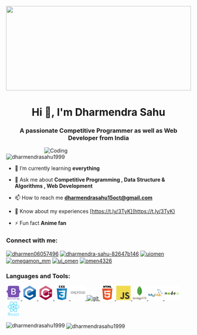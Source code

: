 <!-- <img src="https://media.giphy.com/media/xUPGGDNsLvqsBOhuU0/giphy.gif" height="230" width="100%"> -->
<img src="https://drive.google.com/uc?export=view&id=1AgjK4EGokt-WyAWdMpPFv2FBxtQb_lyN" height="230" width="100%">

<h1 align="center">Hi 👋, I'm Dharmendra Sahu</h1>
<h3 align="center">A passionate Competitive Programmer as well as Web Developer from India</h3>
<img align="right" alt="Coding" width="400" src="https://c.tenor.com/bQCHJwgCNuMAAAAC/kitten-cat.gif">


<p align="left"> <img src="https://komarev.com/ghpvc/?username=dharmendrasahu1999&label=Profile%20views&color=0e75b6&style=flat" alt="dharmendrasahu1999" /> </p>

- 🌱 I’m currently learning **everything**

- 💬 Ask me about **Competitive Programming , Data Structure & Algorithms , Web Development**

- 📫 How to reach me **dharmendrasahu15oct@gmail.com**

- 📄 Know about my experiences [https://t.ly/3TyK](https://t.ly/3TyK)

- ⚡ Fun fact **Anime fan**

<h3 align="left">Connect with me:</h3>
<p align="left">
<a href="https://twitter.com/dharmen06057496" target="blank"><img align="center" src="https://raw.githubusercontent.com/rahuldkjain/github-profile-readme-generator/master/src/images/icons/Social/twitter.svg" alt="dharmen06057496" height="30" width="40" /></a>
<a href="https://linkedin.com/in/dharmendra-sahu-82647b146" target="blank"><img align="center" src="https://raw.githubusercontent.com/rahuldkjain/github-profile-readme-generator/master/src/images/icons/Social/linked-in-alt.svg" alt="dharmendra-sahu-82647b146" height="30" width="40" /></a>
<a href="https://www.codechef.com/users/uiomen" target="blank"><img align="center" src="https://cdn.jsdelivr.net/npm/simple-icons@3.1.0/icons/codechef.svg" alt="uiomen" height="30" width="40" /></a>
<a href="https://www.hackerrank.com/omegamon_mm" target="blank"><img align="center" src="https://raw.githubusercontent.com/rahuldkjain/github-profile-readme-generator/master/src/images/icons/Social/hackerrank.svg" alt="omegamon_mm" height="30" width="40" /></a>
<a href="https://codeforces.com/profile/ui_omen" target="blank"><img align="center" src="https://raw.githubusercontent.com/rahuldkjain/github-profile-readme-generator/master/src/images/icons/Social/codeforces.svg" alt="ui_omen" height="30" width="40" /></a>
<a href="https://www.leetcode.com/omen4326" target="blank"><img align="center" src="https://raw.githubusercontent.com/rahuldkjain/github-profile-readme-generator/master/src/images/icons/Social/leet-code.svg" alt="omen4326" height="30" width="40" /></a>
</p>

<h3 align="left">Languages and Tools:</h3>
<p align="left"> <a href="https://getbootstrap.com" target="_blank" rel="noreferrer"> <img src="https://raw.githubusercontent.com/devicons/devicon/master/icons/bootstrap/bootstrap-plain-wordmark.svg" alt="bootstrap" width="40" height="40"/> </a> <a href="https://www.cprogramming.com/" target="_blank" rel="noreferrer"> <img src="https://raw.githubusercontent.com/devicons/devicon/master/icons/c/c-original.svg" alt="c" width="40" height="40"/> </a> <a href="https://www.w3schools.com/cpp/" target="_blank" rel="noreferrer"> <img src="https://raw.githubusercontent.com/devicons/devicon/master/icons/cplusplus/cplusplus-original.svg" alt="cplusplus" width="40" height="40"/> </a> <a href="https://www.w3schools.com/css/" target="_blank" rel="noreferrer"> <img src="https://raw.githubusercontent.com/devicons/devicon/master/icons/css3/css3-original-wordmark.svg" alt="css3" width="40" height="40"/> </a> <a href="https://expressjs.com" target="_blank" rel="noreferrer"> <img src="https://raw.githubusercontent.com/devicons/devicon/master/icons/express/express-original-wordmark.svg" alt="express" width="40" height="40"/> </a> <a href="https://git-scm.com/" target="_blank" rel="noreferrer"> <img src="https://www.vectorlogo.zone/logos/git-scm/git-scm-icon.svg" alt="git" width="40" height="40"/> </a> <a href="https://www.w3.org/html/" target="_blank" rel="noreferrer"> <img src="https://raw.githubusercontent.com/devicons/devicon/master/icons/html5/html5-original-wordmark.svg" alt="html5" width="40" height="40"/> </a> <a href="https://developer.mozilla.org/en-US/docs/Web/JavaScript" target="_blank" rel="noreferrer"> <img src="https://raw.githubusercontent.com/devicons/devicon/master/icons/javascript/javascript-original.svg" alt="javascript" width="40" height="40"/> </a> <a href="https://www.mongodb.com/" target="_blank" rel="noreferrer"> <img src="https://raw.githubusercontent.com/devicons/devicon/master/icons/mongodb/mongodb-original-wordmark.svg" alt="mongodb" width="40" height="40"/> </a> <a href="https://www.mysql.com/" target="_blank" rel="noreferrer"> <img src="https://raw.githubusercontent.com/devicons/devicon/master/icons/mysql/mysql-original-wordmark.svg" alt="mysql" width="40" height="40"/> </a> <a href="https://nodejs.org" target="_blank" rel="noreferrer"> <img src="https://raw.githubusercontent.com/devicons/devicon/master/icons/nodejs/nodejs-original-wordmark.svg" alt="nodejs" width="40" height="40"/> </a> <a href="https://reactjs.org/" target="_blank" rel="noreferrer"> <img src="https://raw.githubusercontent.com/devicons/devicon/master/icons/react/react-original-wordmark.svg" alt="react" width="40" height="40"/> </a> </p>

<p><img align="left" src="https://github-readme-stats.vercel.app/api/top-langs?username=dharmendrasahu1999&show_icons=true&locale=en&layout=compact" alt="dharmendrasahu1999" /></p>

<p>&nbsp;<img align="center" src="https://github-readme-stats.vercel.app/api?username=dharmendrasahu1999&show_icons=true&locale=en" alt="dharmendrasahu1999" /></p>
